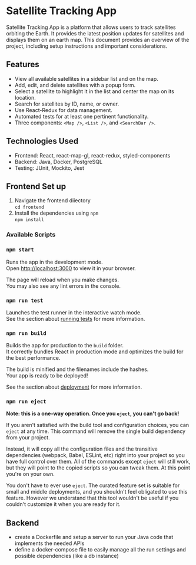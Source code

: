# Satellite Tracking App

Satellite Tracking App is a platform that allows users to track satellites orbiting the Earth. It provides the latest position updates for satellites and displays them on an earth map. This document provides an overview of the project, including setup instructions and important considerations.

## Features

- View all available satellites in a sidebar list and on the map.
- Add, edit, and delete satellites with a popup form.
- Select a satellite to highlight it in the list and center the map on its location.
- Search for satellites by ID, name, or owner.
- Use React-Redux for data management.
- Automated tests for at least one pertinent functionality.
- Three components: `<Map />`, `<List />`, and `<SearchBar />`.

## Technologies Used

- Frontend: React, react-map-gl, react-redux, styled-components
- Backend: Java, Docker, PostgreSQL
- Testing: JUnit, Mockito, Jest

## Frontend Set up

1. Navigate the frontend diiectory\
   `cd frontend`
2. Install the dependencies using `npm`\
   `npm install`

### Available Scripts
### `npm start`

Runs the app in the development mode.\
Open [http://localhost:3000](http://localhost:3000) to view it in your browser.

The page will reload when you make changes.\
You may also see any lint errors in the console.

### `npm run test`

Launches the test runner in the interactive watch mode.\
See the section about [running tests](https://facebook.github.io/create-react-app/docs/running-tests) for more information.

### `npm run build`

Builds the app for production to the `build` folder.\
It correctly bundles React in production mode and optimizes the build for the best performance.

The build is minified and the filenames include the hashes.\
Your app is ready to be deployed!

See the section about [deployment](https://facebook.github.io/create-react-app/docs/deployment) for more information.

### `npm run eject`

**Note: this is a one-way operation. Once you `eject`, you can't go back!**

If you aren't satisfied with the build tool and configuration choices, you can `eject` at any time. This command will remove the single build dependency from your project.

Instead, it will copy all the configuration files and the transitive dependencies (webpack, Babel, ESLint, etc) right into your project so you have full control over them. All of the commands except `eject` will still work, but they will point to the copied scripts so you can tweak them. At this point you're on your own.

You don't have to ever use `eject`. The curated feature set is suitable for small and middle deployments, and you shouldn't feel obligated to use this feature. However we understand that this tool wouldn't be useful if you couldn't customize it when you are ready for it.

## Backend
- create a Dockerfile and setup a server to run your Java code that implements the needed APIs
- define a docker-compose file to easily manage all the run settings and possible dependencies (like a db instance)
